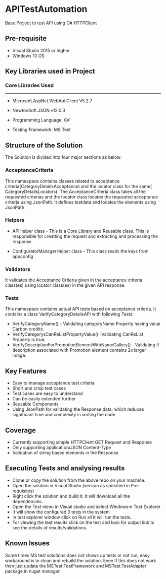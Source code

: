 # APITestAutomation
Base Project to test API using C# HTTPClient

## Pre-requisite ##
* Visual Studio 2015 or higher
* Windows 10 OS

## Key Libraries used in Project ##
### Core Libraries Used ###
--------------
* Microsoft.AspNet.WebApi.Client V5.2.7
* NewtonSoft.JSON v12.0.3

* Programming Language: C#
* Testing Framework: MS Test


## Structure of the Solution ##

The Solution is divided into four major sections as below:
### AcceptanceCriteria ###
This namespace contains classes related to acceptance criteria(CategoryDetailsAcceptance) and the locator class for the same( CategoryDetailsLocators).
The AcceptanceCriteria class takes all the requested criterias and the locator class locates the requested acceptance criteria using JsonPath.
It defines testdata and locates the elements using JsonPath.

### Helpers ###
* APIHelper class - 
This is a Core Library and Reusable class.
This is responsible for creatting the request and extracting and processing the response

* ConfiguratorManagerHelper class - 
This class reads the keys from appconfig 

### Validators ###
It validates the Acceptance Criteria given in the acceptance criteria class(es) using locator class(es) in the given API response.

### Tests ###
This namespace contains actual API tests based on acceptance criteria. It contains a class VerifyCategoryDetailsAPI with following Tests:
* VerifyCategoryName() - Validating categoryName Property having value Carbon credits.
* VerifyCategorysCanReListPropertyValue() -Validating CanReList Property is true.
* VerifyDescriptionForPromotionElementWithNameGallery() - Validating if description associated with Promotion element contains 2x larger image.

## Key Features ##
* Easy to manage acceptance test criteria
* Short and crisp test cases
* Test cases are easy to understand 
* Can be easily extended further
* Reusable Components
* Using JsonPath for validating the Response data, which reduces significant time and complexity in writing the code.

## Coverage ##
* Currently supporting simple HTTPClient GET Request and Response
* Only supporting application/JSON Content-Type
* Validation of string based elements in the Response.

## Executing Tests and analysing results ##
* Clone or copy the solution from the above repo on your machine.
* Open the solution in Visual Studio (version as specified in Pre-requisites)
* Right click the solution and build it. It will download all the dependencies.
* Open the Test menu in Visual studio and select Windows=> Test Explorer
* It will show the configured 3 tests in the system
* In test explorer window click on Run all it will run the tests.
* For viewing the test results click on the test and look for output link to see the details of results/validations.

## Known Issues ##
Some times MS test solutions does not shows up tests or not run, easy workaround is to clean and rebuild the solution. Even if this does not work then just update the MSTest.TestFramework and MSTest.TestAdapter package in nuget manager.
